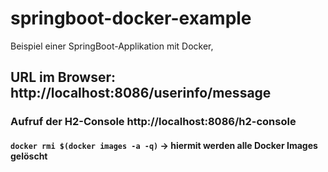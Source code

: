 # springboot-docker-example
Beispiel einer SpringBoot-Applikation mit Docker,

## URL im Browser: http://localhost:8086/userinfo/message

### Aufruf der H2-Console http://localhost:8086/h2-console

#### `docker rmi $(docker images -a -q)`  -> hiermit werden alle Docker Images gelöscht

